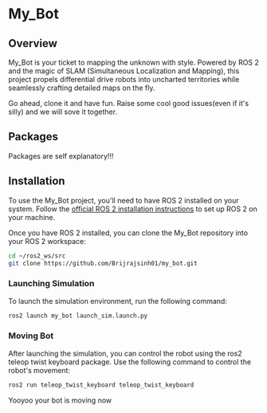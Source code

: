 # My_Bot

## Overview

My_Bot is your ticket to mapping the unknown with style. Powered by ROS 2 and the magic of SLAM (Simultaneous Localization and Mapping), this project propels differential drive robots into uncharted territories while seamlessly crafting detailed maps on the fly.

Go ahead, clone it and have fun. 
Raise some cool good issues(even if it's silly) and we will sove it together.

## Packages

Packages are self explanatory!!!
## Installation

To use the My_Bot project, you'll need to have ROS 2 installed on your system. Follow the [official ROS 2 installation instructions](https://docs.ros.org/en/foxy/Installation.html) to set up ROS 2 on your machine.

Once you have ROS 2 installed, you can clone the My_Bot repository into your ROS 2 workspace:

```bash
cd ~/ros2_ws/src
git clone https://github.com/Brijrajsinh01/my_bot.git
```
### Launching Simulation

To launch the simulation environment, run the following command:

```bash
ros2 launch my_bot launch_sim.launch.py
```
### Moving Bot
After launching the simulation, you can control the robot using the ros2 teleop twist keyboard package. Use the following command to control the robot's movement:
```bash
ros2 run teleop_twist_keyboard teleop_twist_keyboard
```

Yooyoo your bot is moving now
